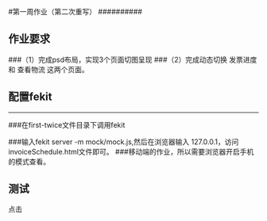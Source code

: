 #第一周作业（第二次重写）
##########
## 作业要求
###（1）完成psd布局，实现3个页面切图呈现
###（2）完成动态切换 发票进度 和 查看物流 这两个页面。

## 配置fekit
--------------
###在first-twice文件目录下调用fekit
                                
###输入fekit server -m mock/mock.js,然后在浏览器输入 127.0.0.1，访问invoiceSchedule.html文件即可。
###移动端的作业，所以需要浏览器开启手机的模式查看。

## 测试
点击
